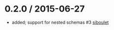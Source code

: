 0.2.0 / 2015-06-27
==================
 * added; support for nested schemas #3 [siboulet](https://github.com/siboulet)
